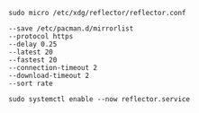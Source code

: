     sudo micro /etc/xdg/reflector/reflector.conf

    --save /etc/pacman.d/mirrorlist
    --protocol https
    --delay 0.25
    --latest 20
    --fastest 20
    --connection-timeout 2
    --download-timeout 2
    --sort rate

    sudo systemctl enable --now reflector.service
